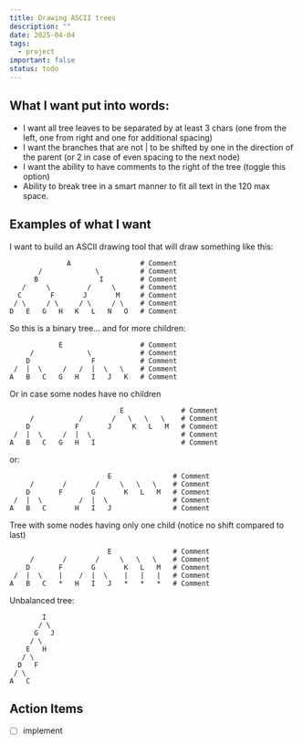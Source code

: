 ```yaml
---
title: Drawing ASCII trees
description: ""
date: 2025-04-04
tags:
  - project
important: false
status: todo
---
```

## What I want put into words:

- I want all tree leaves to be separated by at least 3 chars (one from the left, one from right and one for additional spacing)
- I want the branches that are not | to be shifted by one in the direction of the parent (or 2 in case of even spacing to the next node)
- I want the ability to have comments to the right of the tree (toggle this option)
- Ability to break tree in a smart manner to fit all text in the 120 max space.

## Examples of what I want

I want to build an ASCII drawing tool that will draw something like this:

```
              A                 # Comment
       /             \          # Comment
      B               I         # Comment
   /     \         /     \      # Comment
  C       F       J       M     # Comment
 / \     / \     / \     / \    # Comment
D   E   G   H   K   L   N   O   # Comment
```

So this is a binary tree... and for more children:

```
            E                   # Comment
     /             \            # Comment  
    D               F           # Comment     
 /  |  \     /   /  |  \   \    # Comment    
A   B   C   G   H   I   J   K   # Comment 
```

Or in case some nodes have no children

```
                           E              # Comment
     /           /       /   \   \   \    # Comment  
    D           F       J     K   L   M   # Comment     
 /  |  \     /  |  \                      # Comment
A   B   C   G   H   I                     # Comment 
```

or:

```
                        E               # Comment
     /       /       /     \   \   \    # Comment  
    D       F       G       K   L   M   # Comment     
 /  |  \         /  |  \                # Comment
A   B   C       H   I   J               # Comment 
```

Tree with some nodes having only one child (notice no shift compared to last)

```
                        E               # Comment
     /       /       /     \   \   \    # Comment  
    D       F       G       K   L   M   # Comment     
 /  |  \    |    /  |  \    |   |   |   # Comment
A   B   C   *   H   I   J   *   *   *   # Comment 
```

Unbalanced tree:

```
        I
       / \
      G   J
     / \
    E   H 
   / \ 
  D   F
 / \  
A   C
```

## Action Items

- [ ] implement
